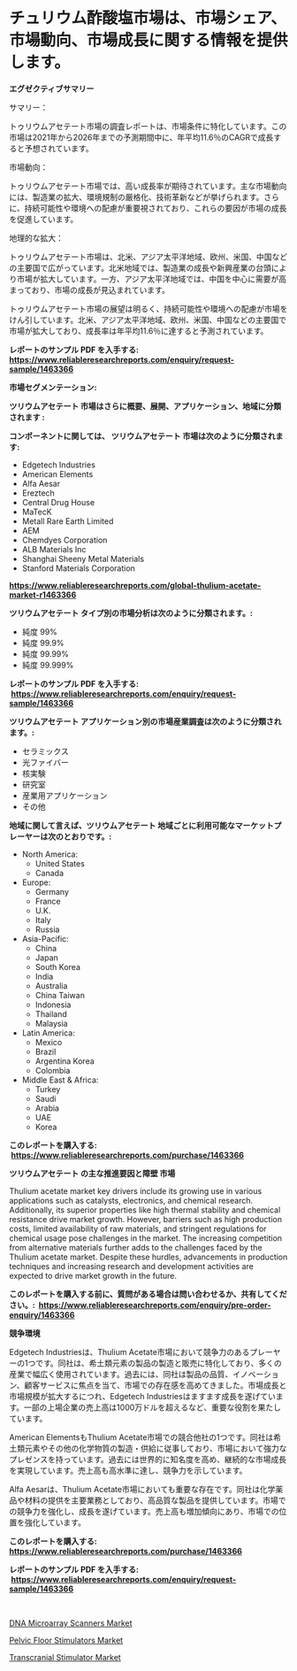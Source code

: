 <p><h1>チュリウム酢酸塩市場は、市場シェア、市場動向、市場成長に関する情報を提供します。</h1></p><p><strong>エグゼクティブサマリー</strong></p>
<p><p>サマリー：</p><p>トゥリウムアセテート市場の調査レポートは、市場条件に特化しています。この市場は2021年から2026年までの予測期間中に、年平均11.6％のCAGRで成長すると予想されています。</p><p>市場動向：</p><p>トゥリウムアセテート市場では、高い成長率が期待されています。主な市場動向には、製造業の拡大、環境規制の厳格化、技術革新などが挙げられます。さらに、持続可能性や環境への配慮が重要視されており、これらの要因が市場の成長を促進しています。</p><p>地理的な拡大：</p><p>トゥリウムアセテート市場は、北米、アジア太平洋地域、欧州、米国、中国などの主要国で広がっています。北米地域では、製造業の成長や新興産業の台頭により市場が拡大しています。一方、アジア太平洋地域では、中国を中心に需要が高まっており、市場の成長が見込まれています。</p><p>トゥリウムアセテート市場の展望は明るく、持続可能性や環境への配慮が市場をけん引しています。北米、アジア太平洋地域、欧州、米国、中国などの主要国で市場が拡大しており、成長率は年平均11.6％に達すると予測されています。</p></p>
<p><strong>レポートのサンプル PDF を入手する: <a href="https://www.reliableresearchreports.com/enquiry/request-sample/1463366">https://www.reliableresearchreports.com/enquiry/request-sample/1463366</a></strong></p>
<p><strong>市場セグメンテーション:</strong></p>
<p><strong> ツリウムアセテート 市場はさらに概要、展開、アプリケーション、地域に分類されます :</strong></p>
<p><strong>コンポーネントに関しては、 ツリウムアセテート 市場は次のように分類されます: &nbsp;</strong></p>
<p><ul><li>Edgetech Industries</li><li>American Elements</li><li>Alfa Aesar</li><li>Ereztech</li><li>Central Drug House</li><li>MaTecK</li><li>Metall Rare Earth Limited</li><li>AEM</li><li>Chemdyes Corporation</li><li>ALB Materials Inc</li><li>Shanghai Sheeny Metal Materials</li><li>Stanford Materials Corporation</li></ul></p>
<p><strong><a href="https://www.reliableresearchreports.com/global-thulium-acetate-market-r1463366">https://www.reliableresearchreports.com/global-thulium-acetate-market-r1463366</a></strong></p>
<p><strong> ツリウムアセテート タイプ別の市場分析は次のように分類されます。:</strong></p>
<p><ul><li>純度 99%</li><li>純度 99.9%</li><li>純度 99.99%</li><li>純度 99.999%</li></ul></p>
<p><strong>レポートのサンプル PDF を入手する: &nbsp;<a href="https://www.reliableresearchreports.com/enquiry/request-sample/1463366">https://www.reliableresearchreports.com/enquiry/request-sample/1463366</a></strong></p>
<p><strong> ツリウムアセテート アプリケーション別の市場産業調査は次のように分類されます。:</strong></p>
<p><ul><li>セラミックス</li><li>光ファイバー</li><li>核実験</li><li>研究室</li><li>産業用アプリケーション</li><li>その他</li></ul></p>
<p><strong>地域に関して言えば、ツリウムアセテート 地域ごとに利用可能なマーケットプレーヤーは次のとおりです。:</strong></p>
<p><ul>
    <li>
        North America:
        <ul>
            <li>United States</li>
            <li>Canada</li>
        </ul>
    </li>
    <li>
        Europe:
        <ul>
            <li>Germany</li>
            <li>France</li>
            <li>U.K.</li>
            <li>Italy</li>
            <li>Russia</li>
        </ul>
    </li>
    <li>
        Asia-Pacific:
        <ul>
            <li>China</li>
            <li>Japan</li>
            <li>South Korea</li>
            <li>India</li>
            <li>Australia</li>
            <li>China Taiwan</li>
            <li>Indonesia</li>
            <li>Thailand</li>
            <li>Malaysia</li>
        </ul>
    </li>
    <li>
        Latin America:
        <ul>
            <li>Mexico</li>
            <li>Brazil</li>
            <li>Argentina Korea</li>
            <li>Colombia</li>
        </ul>
    </li>
    <li>
        Middle East & Africa:
        <ul>
            <li>Turkey</li>
            <li>Saudi</li>
            <li>Arabia</li>
            <li>UAE</li>
            <li>Korea</li>
        </ul>
    </li>
    </ul></p>
<p><strong>このレポートを購入する: &nbsp;<a href="https://www.reliableresearchreports.com/purchase/1463366">https://www.reliableresearchreports.com/purchase/1463366</a></strong></p>
<p><strong>ツリウムアセテート の主な推進要因と障壁 市場</strong></p>
<p><p>Thulium acetate market key drivers include its growing use in various applications such as catalysts, electronics, and chemical research. Additionally, its superior properties like high thermal stability and chemical resistance drive market growth. However, barriers such as high production costs, limited availability of raw materials, and stringent regulations for chemical usage pose challenges in the market. The increasing competition from alternative materials further adds to the challenges faced by the Thulium acetate market. Despite these hurdles, advancements in production techniques and increasing research and development activities are expected to drive market growth in the future.</p></p>
<p><strong>このレポートを購入する前に、質問がある場合は問い合わせるか、共有してください。:&nbsp; <a href="https://www.reliableresearchreports.com/enquiry/pre-order-enquiry/1463366">https://www.reliableresearchreports.com/enquiry/pre-order-enquiry/1463366</a></strong></p>
<p><strong>競争環境</strong></p>
<p><p>Edgetech Industriesは、Thulium Acetate市場において競争力のあるプレーヤーの1つです。同社は、希土類元素の製品の製造と販売に特化しており、多くの産業で幅広く使用されています。過去には、同社は製品の品質、イノベーション、顧客サービスに焦点を当て、市場での存在感を高めてきました。市場成長と市場規模が拡大するにつれ、Edgetech Industriesはますます成長を遂げています。一部の上場企業の売上高は1000万ドルを超えるなど、重要な役割を果たしています。</p><p>American ElementsもThulium Acetate市場での競合他社の1つです。同社は希土類元素やその他の化学物質の製造・供給に従事しており、市場において強力なプレゼンスを持っています。過去には世界的に知名度を高め、継続的な市場成長を実現しています。売上高も高水準に達し、競争力を示しています。</p><p>Alfa Aesarは、Thulium Acetate市場においても重要な存在です。同社は化学薬品や材料の提供を主要業務としており、高品質な製品を提供しています。市場での競争力を強化し、成長を遂げています。売上高も増加傾向にあり、市場での位置を強化しています。</p></p>
<p><strong>このレポートを購入する: &nbsp; <a href="https://www.reliableresearchreports.com/purchase/1463366">https://www.reliableresearchreports.com/purchase/1463366</a></strong></p>
<p><strong>レポートのサンプル PDF を入手する: &nbsp;<a href="https://www.reliableresearchreports.com/enquiry/request-sample/1463366">https://www.reliableresearchreports.com/enquiry/request-sample/1463366</a></strong><strong></strong></p>
<p>&nbsp;</p>
<p><p><a href="https://www.linkedin.com/pulse/dna-microarray-scanners-market-size-reveals-best-marketing-amamc?trackingId=J3RffWIaNAeBtODm6Cg5Zw%3D%3D">DNA Microarray Scanners Market</a></p><p><a href="https://www.linkedin.com/pulse/pelvic-floor-stimulators-market-size-trends-complete-ync1c?trackingId=0y%2Fa3UGxlAIH%2F9bC3hs%2B%2Fw%3D%3D">Pelvic Floor Stimulators Market</a></p><p><a href="https://www.linkedin.com/pulse/transcranial-stimulator-market-analysis-sze-forecasted-period-twkic?trackingId=B0MZBc0%2Bg%2FEFd9Pe845XTw%3D%3D">Transcranial Stimulator Market</a></p></p>